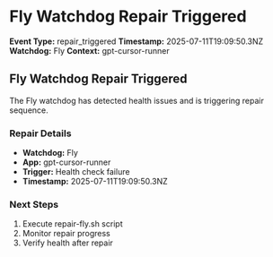 # Fly Watchdog Repair Triggered

**Event Type:** repair_triggered
**Timestamp:** 2025-07-11T19:09:50.3NZ
**Watchdog:** Fly
**Context:** gpt-cursor-runner


## Fly Watchdog Repair Triggered

The Fly watchdog has detected health issues and is triggering repair sequence.

### Repair Details
- **Watchdog:** Fly
- **App:** gpt-cursor-runner
- **Trigger:** Health check failure
- **Timestamp:** 2025-07-11T19:09:50.3NZ

### Next Steps
1. Execute repair-fly.sh script
2. Monitor repair progress
3. Verify health after repair


